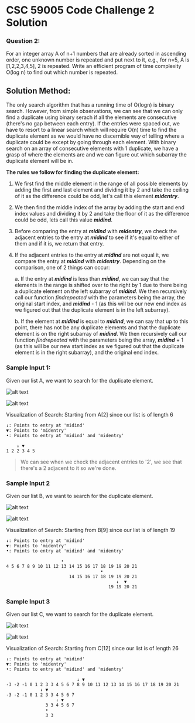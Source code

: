 # CSC 59005 Code Challenge 2 Solution

### Question 2:
For an integer array A of n+1 numbers that are already sorted in ascending order, one unknown number is repeated and put next to it, e.g., for n=5, A is [1,2,2,3,4,5], 2 is repeated. Write an efficient program of time complexity O(log n) to find out which number is repeated.

## Solution Method:
The only search algorithm that has a running time of O(logn) is binary search. However, from simple observations, we can see that we can only find a duplicate using binary serach if all the elements are consecutive (there's no gap between each entry). If the entries were spaced out, we have to resort to a linear search which will require O(n) time to find the duplicate element as we would have no discernible way of telling where a duplicate could be except by going through each element. With binary search on an array of consecutive elements with 1 duplicate, we have a grasp of where the elements are and we can figure out which subarray the duplicate element will be in.

**The rules we follow for finding the duplicate element:**
1. We first find the middle element in the range of all possible elements by adding the first and last element and dividing it by 2 and take the ceiling of it as the difference could be odd, let's call this element ***midentry***.
2. We then find the middle index of the array by adding the start and end index values and dividing it by 2 and take the floor of it as the difference could be odd, lets call this value ***midind***.
3. Before comparing the entry at ***midind*** with ***midentry***, we check the adjacent entries to the entry at ***midind*** to see if it's equal to either of them and if it is, we return that entry.
4. If the adjacent entries to the entry at ***midind*** are not equal it, we compare the entry at ***midind*** with ***midentry***. Depending on the comparison, one of 2 things can occur:
    
    a. If the entry at ***midind*** is less than ***midind***, we can say that the elements in the range is shifted over to the right by 1 due to there being a duplicate element on the left subarray of ***midind***. We then recursively call our function *findrepeated* with the parameters being the array, the original start index, and ***midind*** - 1 (as this will be our new end index as we figured out that the duplicate element is in the left subarray).

    b. If the element at ***midind*** is equal to ***midind***, we can say that up to this point, there has not be any duplicate elements and that the duplicate element is on the right subarray of ***midind***. We then recursively call our function *findrepeated* with the parameters being the array, ***midind*** + 1 (as this will be our new start index as we figured out that the duplicate element is in the right subarray), and the original end index.


### Sample Input 1:
Given our list A, we want to search for the duplicate element.

![alt text](https://github.com/cyanChill/CSC-59005-Code-Challenge-2/blob/main/images/Sample%20Input%201.PNG "Sample Input 1")

![alt text](https://github.com/cyanChill/CSC-59005-Code-Challenge-2/blob/main/images/Sample%20Output%201.PNG "Sample Output 1")

Visualization of Search: Starting from A[2] since our list is of length 6
```
↓: Points to entry at 'midind'
▼: Points to 'midentry'
•: Points to entry at 'midind' and 'midentry'

    ↓ ▼
1 2 2 3 4 5
```
> We can see when we check the adjacent entries to '2', we see that there's a 2 adjacent to it so we're done.

### Sample Input 2
Given our list B, we want to search for the duplicate element.

![alt text](https://github.com/cyanChill/CSC-59005-Code-Challenge-2/blob/main/images/Sample%20Input%202.PNG "Sample Input 2")

![alt text](https://github.com/cyanChill/CSC-59005-Code-Challenge-2/blob/main/images/Sample%20Output%202.PNG "Sample Output 2")

Visualization of Search: Starting from B[9] since our list is of length 19
```
↓: Points to entry at 'midind'
▼: Points to 'midentry'
•: Points to entry at 'midind' and 'midentry'

                     •
4 5 6 7 8 9 10 11 12 13 14 15 16 17 18 19 19 20 21
                                    •
                        14 15 16 17 18 19 19 20 21
                                          ↓  ▼
                                       19 19 20 21
```

### Sample Input 3
Given our list C, we want to search for the duplicate element.

![alt text](https://github.com/cyanChill/CSC-59005-Code-Challenge-2/blob/main/images/Sample%20Input%203.PNG "Sample Input 3")

![alt text](https://github.com/cyanChill/CSC-59005-Code-Challenge-2/blob/main/images/Sample%20Output%203.PNG "Sample Output 3")

Visualization of Search: Starting from C[12] since our list is of length 26
```
↓: Points to entry at 'midind'
▼: Points to 'midentry'
•: Points to entry at 'midind' and 'midentry'

                           ↓ ▼
-3 -2 -1 0 1 2 3 3 4 5 6 7 8 9 10 11 12 13 14 15 16 17 18 19 20 21
             ↓ ▼
-3 -2 -1 0 1 2 3 3 4 5 6 7
                   ↓ ▼
               3 3 4 5 6 7
               •
               3 3
```
